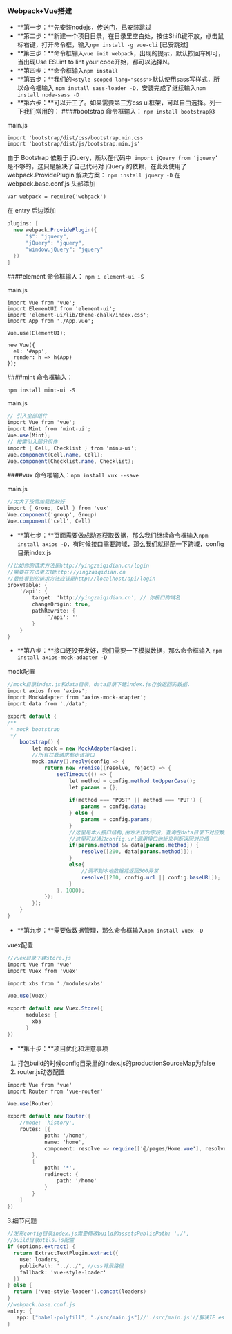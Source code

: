### Webpack+Vue搭建
- **第一步：**先安装nodejs，[传送门，已安装跳过](https://nodejs.org/en/ "点击安装地址，已安装跳过")
- **第二步：**新建一个项目目录，在目录里空白处，按住Shift键不放，点击鼠标右键，打开命令框，输入`npm install -g vue-cli` [已安跳过]
- **第三步：**命令框输入`vue init webpack`，出现的提示，默认按回车即可，当出现Use ESLint to lint your code开始，都可以选择N。
- **第四步：**命令框输入`npm install`
- **第五步：**我们的`<style scoped lang="scss">`默认使用sass写样式，所以命令框输入 `npm install sass-loader -D`，安装完成了继续输入`npm install node-sass -D`
- **第六步：**可以开工了。如果需要第三方css ui框架，可以自由选择。列一下我们常用的：
####bootstrap
命令框输入：
`npm install bootstrap@3`

main.js

```
import 'bootstrap/dist/css/bootstrap.min.css
import 'bootstrap/dist/js/bootstrap.min.js'
```
由于 Bootstrap 依赖于 jQuery，所以在代码中` import jQuery from ‘jquery’` 是不够的，这只是解决了自己代码对 jQuery 的依赖，在此处使用了webpack.ProvidePlugin
解决方案： `npm install jquery -D`
在 webpack.base.conf.js 头部添加

`var webpack = require('webpack')`

在 entry 后边添加
```csharp
plugins: [
  new webpack.ProvidePlugin({
      "$": "jquery",
      "jQuery": "jquery",
      "window.jQuery": "jquery"
  })
]
```
####element
命令框输入：
`npm i element-ui -S`

main.js

```
import Vue from 'vue';
import ElementUI from 'element-ui';
import 'element-ui/lib/theme-chalk/index.css';
import App from './App.vue';

Vue.use(ElementUI);

new Vue({
  el: '#app',
  render: h => h(App)
});
```
####mint
命令框输入：

`npm install mint-ui -S`

main.js

```csharp
// 引入全部组件
import Vue from 'vue';
import Mint from 'mint-ui';
Vue.use(Mint);
// 按需引入部分组件
import { Cell, Checklist } from 'minu-ui';
Vue.component(Cell.name, Cell);
Vue.component(Checklist.name, Checklist);
```
####vux
命令框输入：`npm install vux --save`

main.js

```csharp
//太大了按需加载比较好
import { Group, Cell } from 'vux'
Vue.component('group', Group)
Vue.component('cell', Cell)
```
- **第七步：**页面需要做成动态获取数据，那么我们继续命令框输入`npm install axios -D`，有时候接口需要跨域，那么我们就得配一下跨域，config目录index.js
```csharp
//比如你的请求方法是http://yingzaiqidian.cn/login
//需要在方法里去掉http://yingzaiqidian.cn
//最终看到的请求方法应该是http://localhost/api/login
proxyTable: {
	'/api': {
		target: 'http://yingzaiqidian.cn', // 你接口的域名
		changeOrigin: true,
		pathRewrite: {                
            '^/api': ''
        }
	}
}
```
- **第八步：**接口还没开发好，我们需要一下模拟数据，那么命令框输入
`npm install axios-mock-adapter -D`

mock配置

```csharp
//mock目录index.js和data目录，data目录下建index.js存放返回的数据，
import axios from 'axios';
import MockAdapter from 'axios-mock-adapter';
import data from './data';

export default {
/**
 * mock bootstrap
 */
	bootstrap() {
		let mock = new MockAdapter(axios);
		//所有拦截请求都走该接口
		mock.onAny().reply(config => {
			return new Promise((resolve, reject) => {
				setTimeout(() => {
					let method = config.method.toUpperCase();
					let params = {};
	
					if(method === 'POST' || method === 'PUT') {
						params = config.data;
					} else {
						params = config.params;
					}
					//这里是本人接口结构,由方法作为字段，查询在data目录下对应数据
					//这里可以通过config.url调用接口地址来判断返回对应值
					if(params.method && data[params.method]) {
						resolve([200, data[params.method]]);
					}
					else{
						//调不到本地数据将返回500异常
						resolve([200, config.url || config.baseURL]);
					}			
				}, 1000);
			});
		});
	}
}
```
- **第九步：**需要做数据管理，那么命令框输入`npm install vuex -D`

vuex配置

```csharp
//vuex目录下建store.js
import Vue from 'vue'
import Vuex from 'vuex'

import xbs from './modules/xbs'

Vue.use(Vuex)

export default new Vuex.Store({
	  modules: {
		xbs
	  }
})
```
- **第十步：**项目优化和注意事项
1. 打包build的时候config目录里的index.js的productionSourceMap为false
2. router.js动态配置
```csharp
import Vue from 'vue'
import Router from 'vue-router'

Vue.use(Router)

export default new Router({
	//mode: 'history',
	routes: [{
			path: '/home',
			name: 'home',
			component: resolve => require(['@/pages/Home.vue'], resolve)
		},
		{
			path: '*',
			redirect: {
				path: '/home'
			}
		}
	]
})
```
3.细节问题
```csharp
//发布config目录index.js需要修改build的assetsPublicPath: './',
//build目录utils.js配置
if (options.extract) {
  return ExtractTextPlugin.extract({
    use: loaders,
    publicPath: '../../', //css背景路径
    fallback: 'vue-style-loader'
  })
} else {
  return ['vue-style-loader'].concat(loaders)
}
//webpack.base.conf.js
entry: {
   app: ["babel-polyfill", "./src/main.js"]//'./src/main.js'//解决IE es6兼容问题
}
```